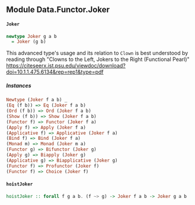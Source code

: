 ## Module Data.Functor.Joker

#### `Joker`

``` purescript
newtype Joker g a b
  = Joker (g b)
```

This advanced type's usage and its relation to `Clown` is best understood
by reading through "Clowns to the Left, Jokers to the Right (Functional
Pearl)"
https://citeseerx.ist.psu.edu/viewdoc/download?doi=10.1.1.475.6134&rep=rep1&type=pdf

##### Instances
``` purescript
Newtype (Joker f a b) _
(Eq (f b)) => Eq (Joker f a b)
(Ord (f b)) => Ord (Joker f a b)
(Show (f b)) => Show (Joker f a b)
(Functor f) => Functor (Joker f a)
(Apply f) => Apply (Joker f a)
(Applicative f) => Applicative (Joker f a)
(Bind f) => Bind (Joker f a)
(Monad m) => Monad (Joker m a)
(Functor g) => Bifunctor (Joker g)
(Apply g) => Biapply (Joker g)
(Applicative g) => Biapplicative (Joker g)
(Functor f) => Profunctor (Joker f)
(Functor f) => Choice (Joker f)
```

#### `hoistJoker`

``` purescript
hoistJoker :: forall f g a b. (f ~> g) -> Joker f a b -> Joker g a b
```


